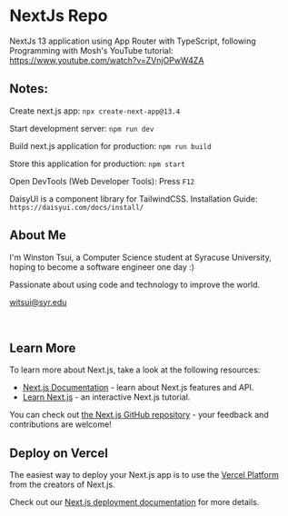 # NextJs Repo
NextJs 13 application using App Router with TypeScript, following Programming with Mosh's YouTube tutorial: https://www.youtube.com/watch?v=ZVnjOPwW4ZA

## Notes:

Create next.js app: `npx create-next-app@13.4`

Start development server: `npm run dev`

Build next.js application for production: `npm run build`

Store this application for production: `npm start`

Open DevTools (Web Developer Tools): Press `F12`

DaisyUI is a component library for TailwindCSS.
Installation Guide: `https://daisyui.com/docs/install/`

## About Me

I'm Winston Tsui, a Computer Science student at Syracuse University, hoping to become a software engineer one day :)

Passionate about using code and technology to improve the world.

witsui@syr.edu

<br>

## Learn More

To learn more about Next.js, take a look at the following resources:

- [Next.js Documentation](https://nextjs.org/docs) - learn about Next.js features and API.
- [Learn Next.js](https://nextjs.org/learn) - an interactive Next.js tutorial.

You can check out [the Next.js GitHub repository](https://github.com/vercel/next.js/) - your feedback and contributions are welcome!

## Deploy on Vercel

The easiest way to deploy your Next.js app is to use the [Vercel Platform](https://vercel.com/new?utm_medium=default-template&filter=next.js&utm_source=create-next-app&utm_campaign=create-next-app-readme) from the creators of Next.js.

Check out our [Next.js deployment documentation](https://nextjs.org/docs/deployment) for more details.
